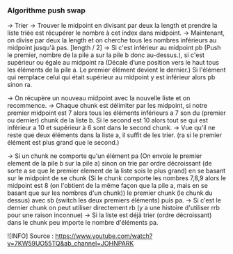 ### Algorithme push swap

-> Trier
-> Trouver le midpoint en divisant par deux la length et prendre la liste triée est récupérer le nombre à cet index dans midpoint.
-> Maintenant, on divise par deux la length et on cherche tous les nombres inférieurs au midpoint jusqu'à pas. [length / 2]
-> Si c'est inférieur au midpoint pb (Push le premier, nombre de la pile a sur la pile b donc au-dessus.), si c'est supérieur ou égale au midpoint ra (Décale d’une position vers le haut tous les éléments de la pile a. Le premier élément devient le dernier.)
Si l'élément qui remplace celui qui était supérieur au midpoint y est inférieur alors pb sinon ra.

-> On récupère un nouveau midpoint avec la nouvelle liste et on recommence.
-> Chaque chunk est délimiter par les midpoint, si notre premier midpoint est 7 alors tous les éléments inférieurs a 7 son du (premier ou dernier) chunk de la liste b. Si le second est 10 alors tout se qui est inférieur a 10 et supérieur à 6 sont dans le second chunk.
-> Vue qu'il ne reste que deux éléments dans la liste a, il suffit de les trier.
(ra si le premier élément est plus grand que le second.)

-> Si un chunk ne comporte qu'un élément pa (On envoie le premier element de la pile b sur la pile a) sinon on trie par ordre décroissant (de sorte a se que le premier element de la liste sois le plus grand) en se basant sur le midpoint de se chunk (Si le chunk comporte les nombres 7,8,9 alors le midpoint est 8 (on l'obtient de la même façon que la pile a, mais en se basant que sur les nombres d'un chunk)) le premier chunk (le chunk du dessus) avec sb (switch les deux premiers éléments) puis pa.
-> Si c'est le dernier chunk on peut utiliser directement rb (y a une histoire d'utiliser rrb pour une raison inconnue)
-> Si la liste est déjà trier (ordre décroissant) dans le chunk peu importe le nombre d'éléments pa.

![INFO] Source : https://www.youtube.com/watch?v=7KW59UO55TQ&ab_channel=JOHNPARK

